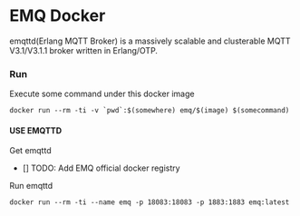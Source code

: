 # EMQ Docker

emqttd(Erlang MQTT Broker) is a massively scalable and clusterable MQTT V3.1/V3.1.1 broker written in Erlang/OTP.

### Run

Execute some command under this docker image

``docker run --rm -ti -v `pwd`:$(somewhere) emq/$(image) $(somecommand)``

#### USE EMQTTD

Get emqttd

- [] TODO: Add EMQ official docker registry

Run emqttd

``docker run --rm -ti --name emq -p 18083:18083 -p 1883:1883 emq:latest``
